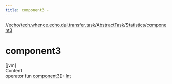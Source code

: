 ```yaml
---
title: component3 -
---
```

//[echo](../../../index.md)/[tech.whence.echo.dal.transfer.task](../../index.md)/[AbstractTask](../index.md)/[Statistics](index.md)/[component3](component3.md)



# component3  
[jvm]  
Content  
operator fun [component3](component3.md)(): [Int](https://kotlinlang.org/api/latest/jvm/stdlib/kotlin/-int/index.html)  




